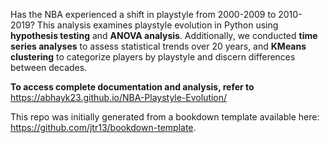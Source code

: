 Has the NBA experienced a shift in playstyle from 2000-2009 to 2010-2019?
This analysis examines playstyle evolution in Python using **hypothesis testing** and **ANOVA analysis**. Additionally, we conducted **time series analyses** to assess statistical trends over 20 years, and **KMeans clustering** to categorize players by playstyle and discern differences between decades.

**To access complete documentation and analysis, refer to** https://abhayk23.github.io/NBA-Playstyle-Evolution/

This repo was initially generated from a bookdown template available here: https://github.com/jtr13/bookdown-template.


